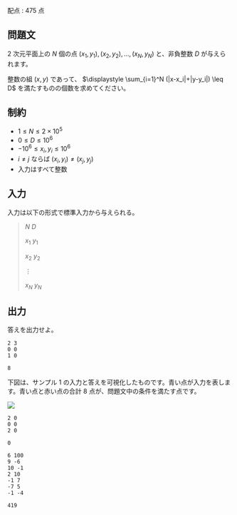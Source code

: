 配点 : $475$ 点

## 問題文

$2$ 次元平面上の $N$ 個の点 $(x_1,y_1),(x_2,y_2),\dots,(x_N,y_N)$ と、非負整数 $D$ が与えられます。

整数の組 $(x,y)$ であって、 $\displaystyle \sum_{i=1}^N (|x-x_i|+|y-y_i|) \leq D$ を満たすものの個数を求めてください。

## 制約

- $1 \leq N \leq 2 \times 10^5$
- $0 \leq D \leq 10^6$
- $-10^6 \leq x_i, y_i \leq 10^6$
- $i\neq j$ ならば $(x_i,y_i) \neq (x_j,y_j)$
- 入力はすべて整数

## 入力

入力は以下の形式で標準入力から与えられる。

> $N$ $D$
> 
> $x_1$ $y_1$
> 
> $x_2$ $y_2$
> 
> $\vdots$
> 
> $x_N$ $y_N$

## 出力

答えを出力せよ。

```input1
2 3
0 0
1 0
```

```output1
8
```

下図は、サンプル $1$ の入力と答えを可視化したものです。青い点が入力を表します。青い点と赤い点の合計 $8$ 点が、問題文中の条件を満たす点です。

![](https://img.atcoder.jp/abc366/2b6d85ce3511e14c65dc80e052d62bca.png)

```input2
2 0
0 0
2 0
```

```output2
0
```

```input3
6 100
9 -6
10 -1
2 10
-1 7
-7 5
-1 -4
```

```output3
419
```